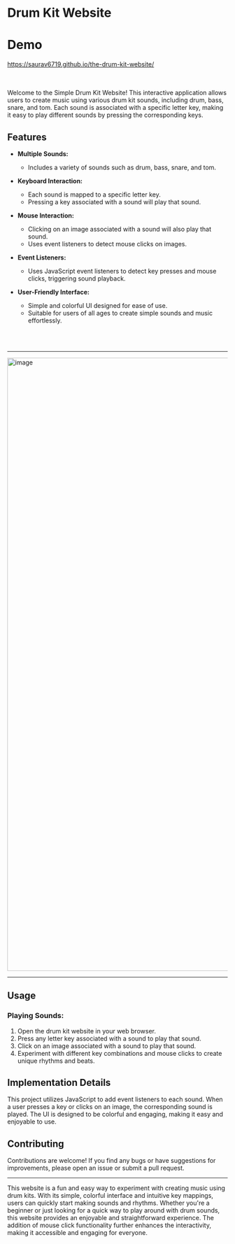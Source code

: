 # Drum Kit Website

# Demo 

https://saurav6719.github.io/the-drum-kit-website/

<br><br> 
Welcome to the Simple Drum Kit Website! This interactive application allows users to create music using various drum kit sounds, including drum, bass, snare, and tom. Each sound is associated with a specific letter key, making it easy to play different sounds by pressing the corresponding keys.

## Features

- **Multiple Sounds:**
  - Includes a variety of sounds such as drum, bass, snare, and tom.

- **Keyboard Interaction:**
  - Each sound is mapped to a specific letter key.
  - Pressing a key associated with a sound will play that sound.

- **Mouse Interaction:**
  - Clicking on an image associated with a sound will also play that sound.
  - Uses event listeners to detect mouse clicks on images.

- **Event Listeners:**
  - Uses JavaScript event listeners to detect key presses and mouse clicks, triggering sound playback.

- **User-Friendly Interface:**
  - Simple and colorful UI designed for ease of use.
  - Suitable for users of all ages to create simple sounds and music effortlessly.

 <br><br>

 ---

<img width="1402" alt="image" src="https://github.com/user-attachments/assets/04185c89-bd7f-4811-bffe-ed7ddbae633c">

 ---


## Usage

### Playing Sounds:

1. Open the drum kit website in your web browser.
2. Press any letter key associated with a sound to play that sound.
3. Click on an image associated with a sound to play that sound.
4. Experiment with different key combinations and mouse clicks to create unique rhythms and beats.

## Implementation Details

This project utilizes JavaScript to add event listeners to each sound. When a user presses a key or clicks on an image, the corresponding sound is played. The UI is designed to be colorful and engaging, making it easy and enjoyable to use.

## Contributing

Contributions are welcome! If you find any bugs or have suggestions for improvements, please open an issue or submit a pull request.



---

This website is a fun and easy way to experiment with creating music using drum kits. With its simple, colorful interface and intuitive key mappings, users can quickly start making sounds and rhythms. Whether you're a beginner or just looking for a quick way to play around with drum sounds, this website provides an enjoyable and straightforward experience. The addition of mouse click functionality further enhances the interactivity, making it accessible and engaging for everyone.
